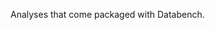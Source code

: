 <!--
title: Databench - Packaged Analyses
watch: analyses/dummypi_py/*.py,analyses/dummypi_py/*.html
-->

Analyses that come packaged with Databench.
